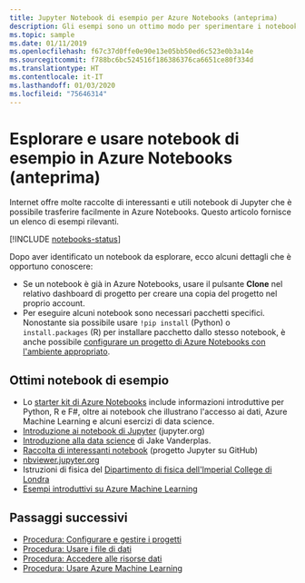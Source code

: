 ```yaml
---
title: Jupyter Notebook di esempio per Azure Notebooks (anteprima)
description: Gli esempi sono un ottimo modo per sperimentare i notebook di Jupyter in esecuzione nei servizi cloud gratuiti di Azure Notebooks.
ms.topic: sample
ms.date: 01/11/2019
ms.openlocfilehash: f67c37d0ffe0e90e13e05bb50ed6c523e0b3a14e
ms.sourcegitcommit: f788bc6bc524516f186386376ca6651ce80f334d
ms.translationtype: HT
ms.contentlocale: it-IT
ms.lasthandoff: 01/03/2020
ms.locfileid: "75646314"
---
```

# <a name="discover-and-use-sample-notebooks-in-azure-notebooks-preview"></a>Esplorare e usare notebook di esempio in Azure Notebooks (anteprima)

Internet offre molte raccolte di interessanti e utili notebook di Jupyter che è possibile trasferire facilmente in Azure Notebooks. Questo articolo fornisce un elenco di esempi rilevanti.

[!INCLUDE [notebooks-status](../../includes/notebooks-status.md)]

Dopo aver identificato un notebook da esplorare, ecco alcuni dettagli che è opportuno conoscere:

- Se un notebook è già in Azure Notebooks, usare il pulsante **Clone** nel relativo dashboard di progetto per creare una copia del progetto nel proprio account.
- Per eseguire alcuni notebook sono necessari pacchetti specifici. Nonostante sia possibile usare `!pip install` (Python) o `install.packages` (R) per installare pacchetto dallo stesso notebook, è anche possibile [configurare un progetto di Azure Notebooks con l'ambiente appropriato](configure-manage-azure-notebooks-projects.md).

## <a name="great-sample-notebooks"></a>Ottimi notebook di esempio

- Lo [starter kit di Azure Notebooks](https://notebooks.azure.com/#sample-redirect) include informazioni introduttive per Python, R e F#, oltre ai notebook che illustrano l'accesso ai dati, Azure Machine Learning e alcuni esercizi di data science.
- [Introduzione ai notebook di Jupyter](https://nbviewer.jupyter.org/github/jupyter/notebook/blob/master/docs/source/examples/Notebook/Notebook%20Basics.ipynb) (jupyter.org)
- [Introduzione alla data science](https://github.com/jakevdp/PythonDataScienceHandbook/tree/master/notebooks) di Jake Vanderplas.
- [Raccolta di interessanti notebook](https://github.com/ipython/ipython/wiki/A-gallery-of-interesting-IPython-Notebooks) (progetto Jupyter su GitHub)
- [nbviewer.jupyter.org](https://nbviewer.jupyter.org)
- Istruzioni di fisica del [Dipartimento di fisica dell'Imperial College di Londra](https://notebooks.azure.com/cvanbreu/libraries)
- [Esempi introduttivi su Azure Machine Learning](https://notebooks.azure.com/azureml/projects/azureml-getting-started)

## <a name="next-steps"></a>Passaggi successivi  

- [Procedura: Configurare e gestire i progetti](configure-manage-azure-notebooks-projects.md)
- [Procedura: Usare i file di dati](work-with-project-data-files.md)
- [Procedura: Accedere alle risorse dati](access-data-resources-jupyter-notebooks.md)
- [Procedura: Usare Azure Machine Learning](use-machine-learning-services-jupyter-notebooks.md)

